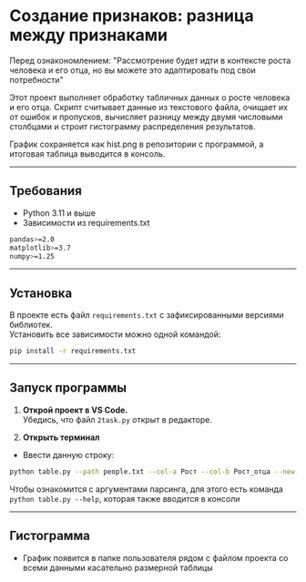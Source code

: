 # Создание признаков: разница между признаками
Перед ознакономлением: "Рассмотрение будет идти в контексте роста человека и его отца, но вы можете это адаптировать под свои потребности"

Этот проект выполняет обработку табличных данных о росте человека и его отца.
Скрипт считывает данные из текстового файла, очищает их от ошибок и пропусков,
вычисляет разницу между двумя числовыми столбцами и строит гистограмму распределения результатов.

График сохраняется как hist.png в репозитории с программой, а итоговая таблица выводится в консоль.

---
## Требования
- Python 3.11 и выше
- Зависимости из requirements.txt
```bash
pandas>=2.0
matplotlib>=3.7
numpy>=1.25
```
---

## Установка

В проекте есть файл `requirements.txt` с зафиксированными версиями библиотек.  
Установить все зависимости можно одной командой:

```bash
pip install -r requirements.txt
```
---
## Запуск программы

1. **Открой проект в VS Code.**  
   Убедись, что файл `2task.py` открыт в редакторе.

2. **Открыть терминал**  
- Ввести данную строку:
```bash
python table.py --path people.txt --col-a Рост --col-b Рост_отца --new-col Разница_роста  --save-plot hist.png --drop-na --min-val 0.5 --max-val 2.5
```
Чтобы ознакомится с аргументами парсинга, для этого есть команда `python table.py --help`, которая также вводится в консоли

---
## Гистограмма
- График появится в папке пользователя рядом с файлом проекта со всеми данными касательно размерной таблицы

